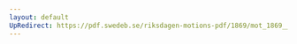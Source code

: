 ```yaml
---
layout: default
UpRedirect: https://pdf.swedeb.se/riksdagen-motions-pdf/1869/mot_1869__ak__00092/mot_1869__ak__00092_001.pdf
---
```

